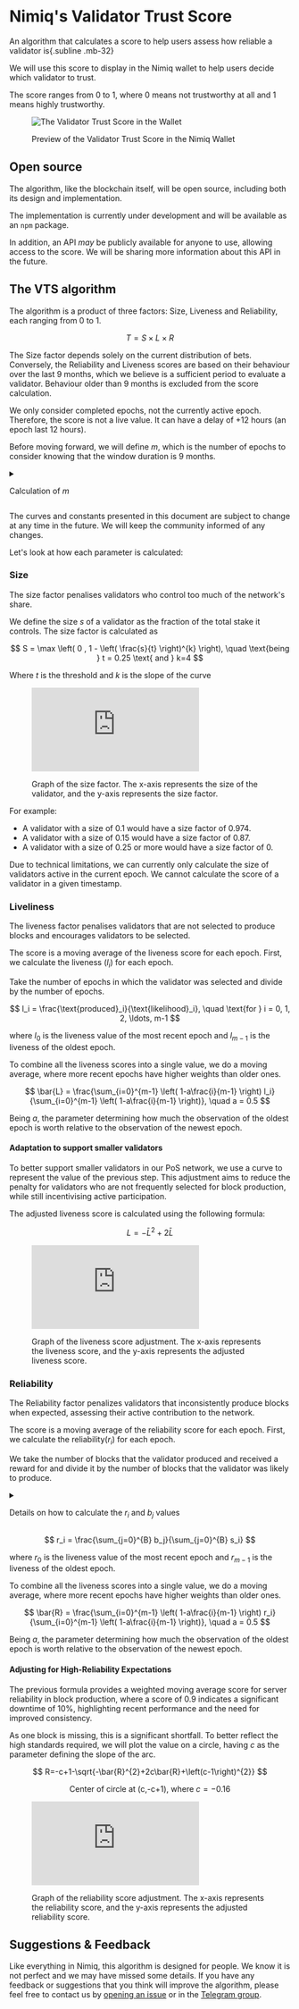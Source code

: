 # Nimiq's Validator Trust Score

An algorithm that calculates a score to help users assess how reliable a validator is{.subline .mb-32}

We will use this score to display in the Nimiq wallet to help users decide which validator to trust.

The score ranges from 0 to 1, where 0 means not trustworthy at all and 1 means highly trustworthy.

<figure>

<img src="/assets/images/learn/validators-trust-score-wallet-preview.png" alt="The Validator Trust Score in the Wallet" max-h-512 object-contain />

<figcaption>

Preview of the Validator Trust Score in the Nimiq Wallet

</figcaption>

</figure>

## Open source

The algorithm, like the blockchain itself, will be open source, including both its design and implementation.

The implementation is currently under development and will be available as an `npm` package.

In addition, an API *may* be publicly available for anyone to use, allowing access to the score. We will be sharing more information about this API in the future.

## The VTS algorithm

The algorithm is a product of three factors: Size, Liveness and Reliability, each ranging from 0 to 1.

$$
T = S \times L \times R
$$

The Size factor depends solely on the current distribution of bets. Conversely, the Reliability and Liveness scores are based on their behaviour over the last 9 months, which we believe is a sufficient period to evaluate a validator. Behaviour older than 9 months is excluded from the score calculation.

We only consider completed epochs, not the currently active epoch. Therefore, the score is not a live value. It can have a delay of +12 hours (an epoch last 12 hours).

Before moving forward, we will define $m$, which is the number of epochs to consider knowing that the window duration is 9 months.

<details>

<summary children:mx-0>

Calculation of $m$

</summary>

$$
m = \frac{\text{window\_duration\_ms}}{\text{epoch\_duration}}
$$

$$
\text{window\_duration\_ms} = 9 \times 30 \times 24 \times 60 \times 60 \times 1000$.
$$

$$
\text{epoch\_duration} = \text{block\_duration} \times \text{blocks\_per\_epoch}
$$

  - Block duration and blocks per epoch are constants from the [policy](https://github.com/nimiq/core-rs-albatross/blob/albatross/primitives/src/policy.rs)

</details>

<Callout type="info" no-title>

The curves and constants presented in this document are subject to change at any time in the future. We will keep the community informed of any changes.

</Callout>

Let's look at how each parameter is calculated:

### Size

The size factor penalises validators who control too much of the network's share.

We define the size $s$ of a validator as the fraction of the total stake it controls. The size factor is calculated as

$$
S = \max \left( 0 , 1 - \left( \frac{s}{t} \right)^{k} \right), \quad \text{being } t = 0.25 \text{ and } k=4
$$

Where $t$ is the threshold and $k$ is the slope of the curve

<figure mb-16>

<iframe src="https://www.desmos.com/calculator/89yvaeqxff?embed" aspect-video frameborder="0" allowfullscreen></iframe>

<figcaption>

Graph of the size factor. The x-axis represents the size of the validator, and the y-axis represents the size factor.

</figcaption>

</figure>

For example:

- A validator with a size of 0.1 would have a size factor of $0.974$.
- A validator with a size of 0.15 would have a size factor of $0.87$.
- A validator with a size of 0.25 or more would have a size factor of $0$.

<Callout type="info" no-title>

Due to technical limitations, we can currently only calculate the size of validators active in the current epoch. We cannot calculate the score of a validator in a given timestamp.

</Callout>

### Liveliness

<!-- TODO -->
<!-- The idea was to penalize validators that don't want to participate, being inactive, parked, jailed, etc.
The problem was that small validators are active in the sense that they want to be elected to produce blocks (which is good for liveness) but since they are not elected there was no way to know if they were actually active.
You can think of liveness as uptime, the score should be higher if the validator is always online trying to be elected -->

The liveness factor penalises validators that are not selected to produce blocks and encourages validators to be selected.

The score is a moving average of the liveness score for each epoch. First, we calculate the liveness ($l_i$) for each epoch.

<Callout type="info" no-title>

Take the number of epochs in which the validator was selected and divide by the number of epochs.

</Callout>

$$
l_i = \frac{\text{produced}_i}{\text{likelihood}_i}, \quad \text{for } i = 0, 1, 2, \ldots, m-1
$$

where $l_0$ is the liveness value of the most recent epoch and $l_{m-1}$ is the liveness of the oldest epoch.

To combine all the liveness scores into a single value, we do a moving average, where more recent epochs have higher weights than older ones.

$$
\bar{L} = \frac{\sum_{i=0}^{m-1} \left( 1-a\frac{i}{m-1} \right) l_i}{\sum_{i=0}^{m-1} \left( 1-a\frac{i}{m-1} \right)}, \quad a = 0.5
$$

Being $a$, the parameter determining how much the observation of the oldest epoch is worth relative to the observation of the newest epoch.

#### Adaptation to support smaller validators

To better support smaller validators in our PoS network, we use a curve to represent the value of the previous step. This adjustment aims to reduce the penalty for validators who are not frequently selected for block production, while still incentivising active participation.

The adjusted liveness score is calculated using the following formula:

$$
L=-\bar{L}^{2}+2\bar{L}
$$

<figure>

<iframe src="https://www.desmos.com/calculator/oipaneynho?embed" aspect-video frameborder="0" allowfullscreen></iframe>

<figcaption>

Graph of the liveness score adjustment. The x-axis represents the liveness score, and the y-axis represents the adjusted liveness score.

</figcaption>

</figure>

### Reliability

The Reliability factor penalizes validators that inconsistently produce blocks when expected, assessing their active contribution to the network.

The score is a moving average of the reliability score for each epoch. First, we calculate the reliability($r_i$) for each epoch.

<Callout type="info" no-title>

We take the number of blocks that the validator produced and received a reward for and divide it by the number of blocks that the validator was likely to produce.

</Callout>

<details>

<summary children:m-0>

Details on how to calculate the $r_i$ and $b_j$ values

</summary>

The number of blocks that the validators produced can be fetched from the blockchain via the inherents of a batch. We will refer to these value as $b_j$, where $j \in [0, B]$. $B$ is the number of batches in an epoch.

Figuring out how many blocks a validator is likely to produce is a bit trickier. In each voting block we can see the slot distribution for the next epoch. Basically, there will be a value from 1 to 512 for each active validator. A value of 1 means that the validator is likely to make 1 out of 512 blocks, while a value of 512 means that the validator is likely to make all the blocks. We need to convert this number into a probability, a value between 0 and 1.

Here, $s_j$ is the slot distribution value for the batch $j$. This value tells us the probability that a validator will produce a block in that batch.

</details>

$$
r_i = \frac{\sum_{j=0}^{B} b_j}{\sum_{j=0}^{B} s_i}
$$

where $r_0$ is the liveness value of the most recent epoch and $r_{m-1}$ is the liveness of the oldest epoch.

To combine all the liveness scores into a single value, we do a moving average, where more recent epochs have higher weights than older ones.

$$
\bar{R} = \frac{\sum_{i=0}^{m-1} \left( 1-a\frac{i}{m-1} \right) r_i}{\sum_{i=0}^{m-1} \left( 1-a\frac{i}{m-1} \right)}, \quad a = 0.5
$$

Being $a$, the parameter determining how much the observation of the oldest epoch is worth relative to the observation of the newest epoch.

#### Adjusting for High-Reliability Expectations

The previous formula provides a weighted moving average score for server reliability in block production, where a score of $0.9$ indicates a significant downtime of 10%, highlighting recent performance and the need for improved consistency.

As one block is missing, this is a significant shortfall. To better reflect the high standards required, we will plot the value on a circle, having $c$ as the parameter defining the slope of the arc.

$$
R=-c+1-\sqrt{-\bar{R}^{2}+2c\bar{R}+\left(c-1\right)^{2}}
$$

$$
\text{Center of circle at (c,-c+1), where }
c=-0.16
$$

<figure>

<iframe src="https://www.desmos.com/calculator/zqemsh7yay?embed" aspect-video frameborder="0" allowfullscreen></iframe>

<figcaption>

Graph of the reliability score adjustment. The x-axis represents the reliability score, and the y-axis represents the adjusted reliability score.

</figcaption>

</figure>

## Suggestions & Feedback

Like everything in Nimiq, this algorithm is designed for people. We know it is not perfect and we may have missed some details. If you have any feedback or suggestions that you think will improve the algorithm, please feel free to contact us by [opening an issue](https://github.com/nimiq/developer-center/issues?q=is:issue+is:open+sort:updated-desc) or in the [Telegram group](https://t.me/joinchat/AAAAAEJW-ozFwo7Er9jpHw).
